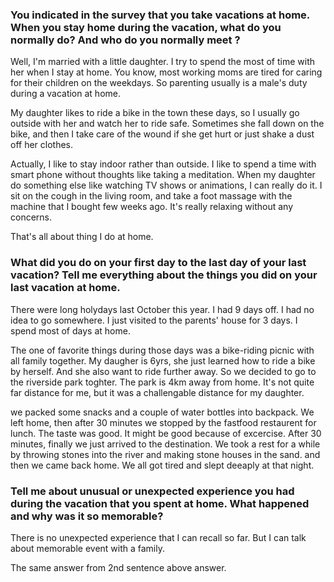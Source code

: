 ### You indicated in the survey that you take vacations at home. When you stay home during the vacation, what do you normally do? And who do you normally meet ?

Well, I'm married with a little daughter. I try to spend the most of time with her when I stay at home. You know, most working moms are tired for caring for their children on the weekdays. So parenting usually is a male's duty during a vacation at home.

My daughter likes to ride a bike in the town these days, so I usually go outside with her and watch her to ride safe. Sometimes she fall down on the bike, and then I take care of the wound if she get hurt or just shake a dust off her clothes. 

Actually, I like to stay indoor rather than outside. I like to spend a time with smart phone without thoughts like taking a meditation. When my daughter do something else like watching TV shows or animations, I can really do it. I sit on the cough in the living room, and take a foot massage with the machine that I bought few weeks ago. It's really relaxing without any concerns.

That's all about thing I do at home.

### What did you do on your first day to the last day of your last vacation? Tell me everything about the things you did on your last vacation at home.

There were long holydays last October this year. I had 9 days off. I had no idea to go somewhere. I just visited to the parents' house for 3 days. I spend most of days at home. 

The one of favorite things during those days was a bike-riding picnic with all family together. My daugher is 6yrs, she just learned how to ride a bike by herself. And she also want to ride further away. So we decided to go to the riverside park toghter. The park is 4km away from home. It's not quite far distance for me, but it was a challengable distance for my daughter.

we packed some snacks and a couple of water bottles into backpack. We left home, then after 30 minutes we stopped by the fastfood restaurent for lunch. The taste was good. It might be good because of excercise. After 30 minutes, finally we just arrived to the destination. We took a rest for a while by throwing stones into the river and making stone houses in the sand. and then we came back home. We all got tired and slept deeaply at that night.

### Tell me about unusual or unexpected experience you had  during the vacation that you spent at home. What happened and why was it so memorable?

There is no unexpected experience that I can recall so far. But I can talk about memorable event with a family.

The same answer from 2nd sentence above answer.
